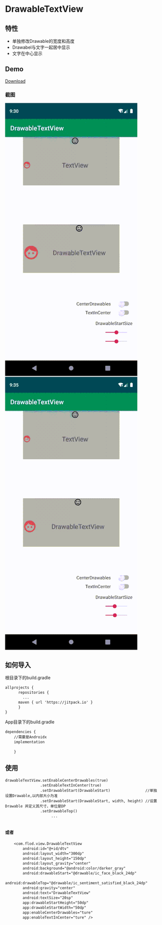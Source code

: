 # DrawableTextView
## 特性
 * 单独修改Drawable的宽度和高度
 * Drawabel与文字一起居中显示
 * 文字在中心显示
 
## Demo
[Download]()
### 截图
![](/gif/gif1.gif) &ensp;&ensp; ![](/gif/gif2.gif)


## 如何导入
根目录下的build.gradle

	allprojects {
		  repositories {
		  	...
		  maven { url 'https://jitpack.io' }
		  }
	}
 
 
 App目录下的build.gradle 
 
 	dependencies {
		//需要是Androidx
		implementation 
		
     	}

## 使用
```
drawableTextView.setEnableCenterDrawables(true)
                .setEnableTextInCenter(true)
                .setDrawableStart(DrawableStart)                //单独设置Drawable,以内部大小为准
                .setDrawableStart(DrawableStart, width, height) //设置Drawable 并定义其尺寸，单位是DP
                .setDrawableTop()
                     ...
                     
```              
             
#### 或者
```                 
    <com.flod.view.DrawableTextView
        android:id="@+id/dtv"
        android:layout_width="300dp"
        android:layout_height="150dp"
        android:layout_gravity="center"
        android:background="@android:color/darker_gray"
        android:drawableStart="@drawable/ic_face_black_24dp"
        android:drawableTop="@drawable/ic_sentiment_satisfied_black_24dp"
        android:gravity="center"
        android:text="DrawableTextView"
        android:textSize="20sp"
        app:drawableStartHeight="50dp"
        app:drawableStartWidth="50dp"
        app:enableCenterDrawables="ture"
        app:enableTextInCenter="ture" />
```

